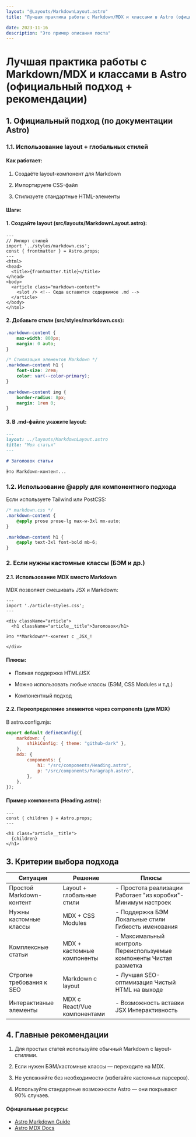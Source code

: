 ```yaml
---
layout: "@Layouts/MarkdownLayout.astro"
title: "Лучшая практика работы с Markdown/MDX и классами в Astro (официальный подход + рекомендации)"

date: 2023-11-16
description: "Это пример описания поста"
---
```


# Лучшая практика работы с Markdown/MDX и классами в Astro (официальный подход + рекомендации)

## 1. Официальный подход (по документации Astro)

### 1.1. Использование layout + глобальных стилей

#### Как работает:

1. Создаёте layout-компонент для Markdown

2. Импортируете CSS-файл

3. Стилизуете стандартные HTML-элементы

#### Шаги:

#### 1. Создайте layout (src/layouts/MarkdownLayout.astro):

```astro
---
// Импорт стилей
import '../styles/markdown.css';
const { frontmatter } = Astro.props;
---
<html>
<head>
  <title>{frontmatter.title}</title>
</head>
<body>
  <article class="markdown-content">
    <slot /> <!-- Сюда вставится содержимое .md -->
  </article>
</body>
</html>
```

#### 2. Добавьте стили (src/styles/markdown.css):

```css
.markdown-content {
    max-width: 800px;
    margin: 0 auto;
}

/* Стилизация элементов Markdown */
.markdown-content h1 {
    font-size: 2rem;
    color: var(--color-primary);
}

.markdown-content img {
    border-radius: 8px;
    margin: 1rem 0;
}
```

#### 3. В .md-файле укажите layout:

```markdown
---
layout: ../layouts/MarkdownLayout.astro
title: "Моя статья"
---

# Заголовок статьи

Это Markdown-контент...
```

### 1.2. Использование @apply для компонентного подхода

Если используете Tailwind или PostCSS:

```css
/* markdown.css */
.markdown-content {
    @apply prose prose-lg max-w-3xl mx-auto;
}

.markdown-content h1 {
    @apply text-3xl font-bold mb-6;
}
```

### 2. Если нужны кастомные классы (БЭМ и др.)

#### 2.1. Использование MDX вместо Markdown

MDX позволяет смешивать JSX и Markdown:

```mdx
---
import './article-styles.css';
---

<div className="article">
  <h1 className="article__title">Заголовок</h1>

Это **Markdown**-контент с _JSX_!

</div>
```

#### Плюсы:

-   Полная поддержка HTML/JSX

-   Можно использовать любые классы (БЭМ, CSS Modules и т.д.)

-   Компонентный подход

#### 2.2. Переопределение элементов через components (для MDX)

В astro.config.mjs:

```js
export default defineConfig({
    markdown: {
        shikiConfig: { theme: "github-dark" },
    },
    mdx: {
        components: {
            h1: "/src/components/Heading.astro",
            p: "/src/components/Paragraph.astro",
        },
    },
});
```

#### Пример компонента (Heading.astro):

```astro
---
const { children } = Astro.props;
---

<h1 class="article__title">
  {children}
</h1>
```

## 3. Критерии выбора подхода

| Ситуация                 | Решение                      | Плюсы                                                               |
| ------------------------ | ---------------------------- | ------------------------------------------------------------------- |
| Простой Markdown-контент | Layout + глобальные стили    | - Простота реализации Работает "из коробки"- Минимум настроек       |
| Нужны кастомные классы   | MDX + CSS Modules            | - Поддержка БЭМ Локальные стили Гибкость именования                 |
| Комплексные статьи       | MDX + кастомные компоненты   | - Максимальный контроль Переиспользуемые компоненты Чистая разметка |
| Строгие требования к SEO | Markdown с layout            | - Лучшая SEO-оптимизация Чистый HTML на выходе                      |
| Интерактивные элементы   | MDX с React/Vue компонентами | - Возможность вставки JSX Интерактивность                           |

## 4. Главные рекомендации

1. Для простых статей используйте обычный Markdown с layout-стилями.

2. Если нужен БЭМ/кастомные классы — переходите на MDX.

3. Не усложняйте без необходимости (избегайте кастомных парсеров).

4. Используйте стандартные возможности Astro — они покрывают 90% случаев.

#### Официальные ресурсы:

-   [Astro Markdown Guide](https://docs.astro.build/ru/guides/markdown-content/)
-   [Astro MDX Docs](https://docs.astro.build/ru/guides/integrations-guide/mdx/)
